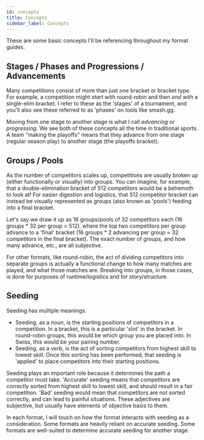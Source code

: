 ```yaml
---
id: concepts
title: Concepts
sidebar_label: Concepts
---
```


These are some basic concepts I'll be referencing throughout my format guides.

## Stages / Phases and Progressions / Advancements

Many competitions consist of more than just one bracket or bracket type.
For example, a competition might *start* with round-robin and then *end* with a single-elim bracket.
I refer to these as the 'stages' of a tournament, and you'll also see these referred to as 'phases' on tools like smash.gg.

Moving from one stage to another stage is what I call *advancing* or *progressing*.
We see both of these concepts all the time in traditional sports.
A team "making the playoffs" means that they advance from one stage (regular season play) to another stage (the playoffs bracket).

## Groups / Pools

As the number of competitors scales up, competitions are usually broken up (either functionally or visually) into groups.
You can imagine, for example, that a double-elimination bracket of 512 competitors would be a behemoth to look at!
For easier digestion and logistics, that 512 competitor bracket can instead be visually represented as groups (also known as 'pools') feeding into a final bracket.

Let's say we draw it up as 16 groups/pools of 32 competitors each (16 groups \* 32 per group = 512), where the top two competitors per group advance to a 'final' bracket (16 groups * 2 advancing per group = 32 competitors in the final bracket).
The exact number of groups, and how many advance, etc., are all subjective.

For other formats, like round-robin, the act of dividing competitors into separate groups is actually a functional change to how many matches are played, and what those matches are.
Breaking into groups, in those cases, is done for purposes of runtime/logistics and for story/structure.

## Seeding

Seeding has multiple meanings.

* Seeding, as a *noun*, is the starting positions of competitors in a competition.
 In a bracket, this is a particular 'slot' in the bracket.
 In round-robin groups, this would be which group you are placed into.
 In Swiss, this would be your pairing number.
* Seeding, as a *verb*, is the act of sorting competitors from highest skill to lowest skill.
 Once this sorting has been performed, that seeding is 'applied' to place competitors into their starting positions.

Seeding plays an important role because it determines the path a competitor must take.
'Accurate' seeding means that competitors are correctly sorted from highest skill to lowest skill, and should result in a fair competition.
'Bad' seeding would mean that competitors are not sorted correctly, and can lead to painful situations.
These adjectives are subjective, but usually have elements of objective basis to them.

In each format, I will touch on how the format interacts with seeding as a consideration.
Some formats are heavily reliant on accurate seeding.
Some formats are well-suited to determine accurate seeding for another stage.
